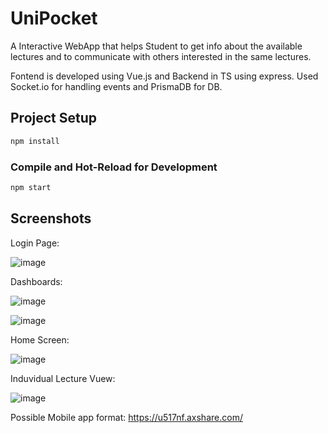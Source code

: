 # UniPocket
A Interactive WebApp that helps Student to get info about the available lectures and to communicate with others interested in the same lectures. 

Fontend is developed using Vue.js and Backend in TS using express. Used Socket.io for handling events and PrismaDB for DB.

## Project Setup

```sh
npm install
```

### Compile and Hot-Reload for Development

```sh
npm start
```

## Screenshots

Login Page:  

![image](https://user-images.githubusercontent.com/40617986/215296764-ea805814-eca0-4ca3-b6c3-0068edc098aa.png)

Dashboards:  

![image](https://user-images.githubusercontent.com/40617986/215296804-e875e5cd-8b17-4af9-95a7-c27fa7bd8a93.png)

![image](https://user-images.githubusercontent.com/40617986/215296777-417bcb1f-e0b6-44d1-bbb9-a6754a8ba4cf.png)

Home Screen:  

![image](https://user-images.githubusercontent.com/40617986/215296734-6b4f19ff-3d0c-45e3-9caa-8fc12b52b892.png)

Induvidual Lecture Vuew:  

![image](https://user-images.githubusercontent.com/40617986/215296729-577cb253-af29-409f-bab4-6e00b1828f39.png)


Possible Mobile app format:   https://u517nf.axshare.com/

